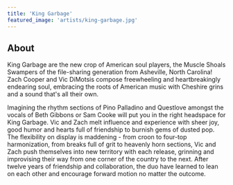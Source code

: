 ```yaml
---
title: 'King Garbage'
featured_image: 'artists/king-garbage.jpg'
---
```


## About

King Garbage are the new crop of American soul players, the Muscle Shoals Swampers of the file-sharing generation from Asheville, North Carolina! Zach Cooper and Vic DiMotsis compose freewheeling and heartbreakingly endearing soul, embracing the roots of American music with Cheshire grins and a sound that's all their own.

Imagining the rhythm sections of Pino Palladino and Questlove amongst the vocals of Beth Gibbons or Sam Cooke will put you in the right headspace for King Garbage. Vic and Zach melt influence and experience with sheer joy, good humor and hearts full of friendship to burnish gems of dusted pop. The flexibility on display is maddening - from croon to four-top harmonization, from breaks full of grit to heavenly horn sections, Vic and Zach push themselves into new territory with each release, grinning and improvising their way from one corner of the country to the next. After twelve years of friendship and collaboration, the duo have learned to lean on each other and encourage forward motion no matter the outcome.
